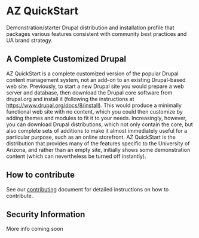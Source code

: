 # AZ QuickStart

Demonstration/starter Drupal distribution and installation profile that packages
various features consistent with community best practices and UA brand strategy.

## A Complete Customized Drupal

AZ QuickStart is a complete customized version of the popular Drupal content
management system, not an add-on to an existing Drupal-based web site.
Previously, to start a new Drupal site you would prepare a web server and
database, then download the Drupal core software from drupal.org and install it
(following the instructions at https://www.drupal.org/docs/8/install).
This would produce a minimally functional web site with no content, which you
could then customize by adding themes and modules to fit it to your needs.
Increasingly, however, you can download Drupal distributions, which not only
contain the core, but also complete sets of additions to make it almost
immediately useful for a particular purpose, such as an online storefront. AZ
QuickStart is the distribution that provides many of the features specific to
the University of Arizona, and rather than an empty site, initially shows some
demonstration content (which can nevertheless be turned off instantly).

## How to contribute

See our [contributing](./CONTRIBUTING.md) document for detailed instructions on
how to contribute.

## Security Information

More info coming soon
